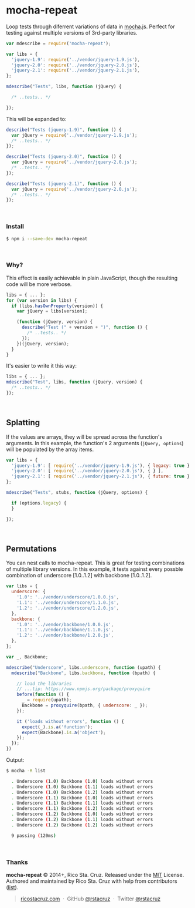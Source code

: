 # mocha-repeat

Loop tests through diferrent variations of data in [mocha].js. Perfect for 
testing against multiple versions of 3rd-party libraries.

```js
var mdescribe = require('mocha-repeat');

var libs = {
  'jquery-1.9': require('../vendor/jquery-1.9.js'),
  'jquery-2.0': require('../vendor/jquery-2.0.js'),
  'jquery-2.1': require('../vendor/jquery-2.1.js'),
};

mdescribe("Tests", libs, function (jQuery) {

  /* ..tests.. */

});
```

This will be expanded to:

```js
describe("Tests (jquery-1.9)", function () {
  var jQuery = require('../vendor/jquery-1.9.js');
  /* ..tests.. */
});

describe("Tests (jquery-2.0)", function () {
  var jQuery = require('../vendor/jquery-2.0.js');
  /* ..tests.. */
});

describe("Tests (jquery-2.1)", function () {
  var jQuery = require('../vendor/jquery-2.0.js');
  /* ..tests.. */
});
```

<br>

### Install

```sh
$ npm i --save-dev mocha-repeat
```

<br>

### Why?

This effect is easily achievable in plain JavaScript, though the resulting code 
will be more verbose.

```js
libs = { ... };
for (var version in libs) {
  if (libs.hasOwnProperty(version)) {
    var jQuery = libs[version];

    (function (jQuery, version) {
      describe("Test (" + version + ")", function () {
        /* ..tests.. */
      });
    })(jQuery, version);
  }
}
```

It's easier to write it this way:

```js
libs = { ... };
mdescribe("Test", libs, function (jQuery, version) {
  /* ..tests.. */
});
```

<br>

## Splatting

If the values are arrays, they will be spread across the function's arguments.
In this example, the function's 2 arguments (`jQuery, options`) will be 
populated by the array items.

```js
var libs = {
  'jquery-1.9': [ require('../vendor/jquery-1.9.js'), { legacy: true } ],
  'jquery-2.0': [ require('../vendor/jquery-2.0.js'), { } ],
  'jquery-2.1': [ require('../vendor/jquery-2.1.js'), { future: true } ],
};

mdescribe("Tests", stubs, function (jQuery, options) {

  if (options.legacy) {
  }

});
```

<br>

## Permutations

You can nest calls to mocha-repeat. This is great for testing combinations of 
multiple library versions. In this example, it tests against every possble 
combination of underscore [1.0..1.2] with backbone [1.0..1.2].

```js
var libs = {
  underscore: {
    '1.0': '../vendor/underscore/1.0.0.js',
    '1.1': '../vendor/underscore/1.1.0.js',
    '1.2': '../vendor/underscore/1.2.0.js',
  },
  backbone: {
    '1.0': '../vendor/backbone/1.0.0.js',
    '1.1': '../vendor/backbone/1.1.0.js',
    '1.2': '../vendor/backbone/1.2.0.js',
  },
};

var _, Backbone;

mdescribe("Underscore", libs.underscore, function (upath) {
  mdescribe("Backbone", libs.backbone, function (bpath) {

    // load the libraries
    // ...tip: https://www.npmjs.org/package/proxyquire
    before(function () {
      _ = require(upath);
      Backbone = proxyquire(bpath, { underscore: _ });
    });

    it ('loads without errors', function () {
      expect(_).is.a('function');
      expect(Backbone).is.a('object');
    });
  });
})

```

Output:

```sh
$ mocha -R list

  . Underscore (1.0) Backbone (1.0) loads without errors
  . Underscore (1.0) Backbone (1.1) loads without errors
  . Underscore (1.0) Backbone (1.2) loads without errors
  . Underscore (1.1) Backbone (1.0) loads without errors
  . Underscore (1.1) Backbone (1.1) loads without errors
  . Underscore (1.1) Backbone (1.2) loads without errors
  . Underscore (1.2) Backbone (1.0) loads without errors
  . Underscore (1.2) Backbone (1.1) loads without errors
  . Underscore (1.2) Backbone (1.2) loads without errors

  9 passing (120ms)
```


<br>

### Thanks

**mocha-repeat** © 2014+, Rico Sta. Cruz. Released under the [MIT] License.<br>
Authored and maintained by Rico Sta. Cruz with help from contributors ([list][contributors]).

> [ricostacruz.com](http://ricostacruz.com) &nbsp;&middot;&nbsp;
> GitHub [@rstacruz](https://github.com/rstacruz) &nbsp;&middot;&nbsp;
> Twitter [@rstacruz](https://twitter.com/rstacruz)

[MIT]: http://mit-license.org/
[contributors]: http://github.com/rstacruz/mocha-repeat/contributors

[mocha]: http://mochajs.org/
